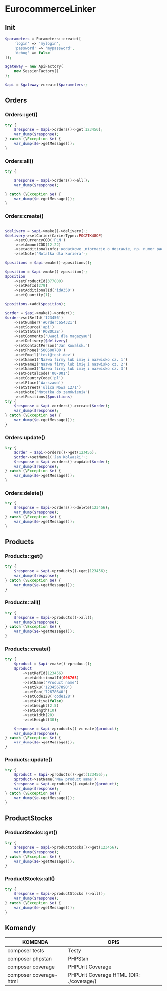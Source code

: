 # EurocommerceLinker

## Init

```php
$parameters = Parameters::create([
    'login' => 'mylogin',
    'password' => 'mypassword',
    'debug' => false
]);

$gateway = new ApiFactory(
    new SessionFactory()
);

$api = $gateway->create($parameters);
```

## Orders

### Orders::get()

```php
try {
    $response = $api->orders()->get(123456);
    var_dump($response);
} catch (\Exception $e) {
    var_dump($e->getMessage());
}
```

### Orders:all()

```php
try {

    $response = $api->orders()->all();
    var_dump($response);

} catch (\Exception $e) {
    var_dump($e->getMessage());
}
```

### Orders:create()

```php

$delivery = $api->make()->delivery();
$delivery->setCarier(CarierType::POCZTK48OP)
    ->setCurrencyCOD('PLN')
    ->setAmountCOD(12.22)
    ->setAdditionalInfo('Dodatkowe informacje o dostawie, np. numer paczkomatu')
    ->setNote('Notatka dla kuriera');

$positions = $api->make()->positions();

$position = $api->make()->position();
$position
    ->setProductId(377800)
    ->setRefId(279)
    ->setAdditionalId('id#350')
    ->setQuantity(1);

$positions->add($position);

$order = $api->make()->order();
$order->setRefId('123456')
    ->setNumber('#Order:654321')
    ->setSource('api')
    ->setStatus('ROBOCZE')
    ->setComments('Uwagi dla magazynu')
    ->setDelivery($delivery)
    ->setContactPerson('Jan Kowalski')
    ->setPhone('500600700')
    ->setEmail('test@test.dev')
    ->setName1('Nazwa firmy lub imię i nazwisko cz. 1')
    ->setName2('Nazwa firmy lub imię i nazwisko cz. 2')
    ->setName3('Nazwa firmy lub imię i nazwisko cz. 3')
    ->setPostalCode('00-001')
    ->setCountryCode('pl')
    ->setPlace('Warszawa')
    ->setStreet('ulica Nowa 12/1')
    ->setNote('Notatka do zamówienia')
    ->setPositions($positions)
try {
    $response = $api->orders()->create($order);
    var_dump($response);
} catch (\Exception $e) {
    var_dump($e->getMessage());
}
```

### Orders:update()

```php
try {
    $order = $api->orders()->get(123456);
    $order->setName1('Jan Kolwaski');
    $response = $api->orders()->update($order);
    var_dump($response);
} catch (\Exception $e) {
    var_dump($e->getMessage());
}
```

### Orders:delete()

```php
try {
    $response = $api->orders()->delete(123456);
    var_dump($response);
} catch (\Exception $e) {
    var_dump($e->getMessage());
}
```

## Products

### Products::get()

```php
try {
    $response = $api->products()->get(123456);
    var_dump($response);
} catch (\Exception $e) {
    var_dump($e->getMessage());
}
```

### Products::all()

```php
try {
    $response = $api->products()->all();
    var_dump($response);
} catch (\Exception $e) {
    var_dump($e->getMessage());
}
```


### Products::create()

```php
try {
    $product = $api->make()->product();
    $product
        ->setRefId(123456)
        ->setAdditionalId(098765)
        ->setName('Product name')
        ->setSku('1234567890')
        ->setEan('72678640')
        ->setCode128('code128')
        ->setActive(false)
        ->setWeight(2.5)
        ->setLength(10)
        ->setWidth(20)
        ->setHeight(30);

    $response = $api->products()->create($product);
    var_dump($response);
} catch (\Exception $e) {
    var_dump($e->getMessage());
}
```

### Products::update()

```php
try {
    $product = $api->products()->get(123456);;
    $product->setName('New product name')
    $response = $api->products()->update($product);
    var_dump($response);
} catch (\Exception $e) {
    var_dump($e->getMessage());
}
```

## ProductStocks

### ProductStocks::get()

```php
try {
    $response = $api->productStocks()->get(123456);
    var_dump($response);
} catch (\Exception $e) {
    var_dump($e->getMessage());
}
```

### ProductStocks::all()

```php
try {
    $response = $api->productStocks()->all();
    var_dump($response);
} catch (\Exception $e) {
    var_dump($e->getMessage());
}
```

## Komendy

| KOMENDA | OPIS |
| ------ | ------ |
| composer tests | Testy |
| composer phpstan |  PHPStan |
| composer coverage | PHPUnit Coverage |
| composer coverage-html | PHPUnit Coverage HTML (DIR: ./coverage/) |